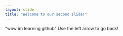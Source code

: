```yaml
---
layout: slide
title: "Welcome to our second slide!"
---
```

"wow im learning github"
Use the left arrow to go back!
